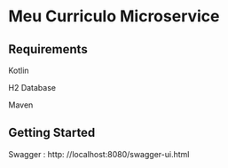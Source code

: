 # Meu Curriculo Microservice

## Requirements

Kotlin

H2 Database

Maven

## Getting Started

Swagger : http: //localhost:8080/swagger-ui.html